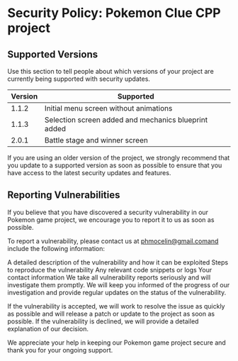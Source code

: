 # Security Policy: Pokemon Clue CPP project

## Supported Versions

Use this section to tell people about which versions of your project are
currently being supported with security updates.

| Version | Supported          |
| ------- | ------------------ |
| 1.1.2   | Initial menu screen without animations |
| 1.1.3   | Selection screen added and mechanics blueprint added |
| 2.0.1   | Battle stage and winner screen |

If you are using an older version of the project, we strongly recommend that you update to a supported version as soon as possible to ensure that you have access to the latest security updates and features.

## Reporting Vulnerabilities
If you believe that you have discovered a security vulnerability in our Pokemon game project, we encourage you to report it to us as soon as possible.

To report a vulnerability, please contact us at phmocelin@gmail.comand include the following information:

A detailed description of the vulnerability and how it can be exploited
Steps to reproduce the vulnerability
Any relevant code snippets or logs
Your contact information
We take all vulnerability reports seriously and will investigate them promptly. We will keep you informed of the progress of our investigation and provide regular updates on the status of the vulnerability.

If the vulnerability is accepted, we will work to resolve the issue as quickly as possible and will release a patch or update to the project as soon as possible. If the vulnerability is declined, we will provide a detailed explanation of our decision.

We appreciate your help in keeping our Pokemon game project secure and thank you for your ongoing support.
